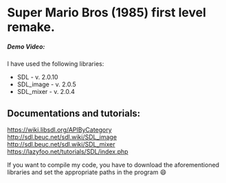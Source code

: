 # Super Mario Bros (1985) first level remake.

##### Demo Video: 

I have used the following libraries:
- SDL 	    - v. 2.0.10
- SDL_image - v. 2.0.5
- SDL_mixer - v. 2.0.4

## Documentations and tutorials:

https://wiki.libsdl.org/APIByCategory   
http://sdl.beuc.net/sdl.wiki/SDL_image  
http://sdl.beuc.net/sdl.wiki/SDL_mixer  
https://lazyfoo.net/tutorials/SDL/index.php  

If you want to compile my code, you have to download the aforementioned libraries and set the appropriate paths in the program :smile:
